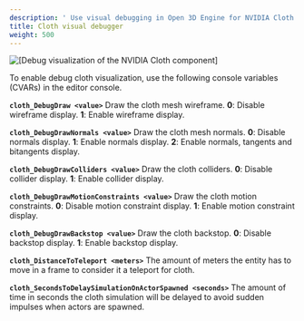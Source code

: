 ```yaml
---
description: ' Use visual debugging in Open 3D Engine for NVIDIA Cloth. '
title: Cloth visual debugger
weight: 500
---
```


![\[Debug visualization of the NVIDIA Cloth component\]](/images/user-guide/physx/cloth/ui-cloth-component-debug.png)

To enable debug cloth visualization, use the following console variables (CVARs) in the editor console.

**`cloth_DebugDraw <value>`**
Draw the cloth mesh wireframe.
**0**: Disable wireframe display.
**1**: Enable wireframe display.

**`cloth_DebugDrawNormals <value>`**
Draw the cloth mesh normals.
**0**: Disable normals display.
**1**: Enable normals display.
**2**: Enable normals, tangents and bitangents display.

**`cloth_DebugDrawColliders <value>`**
Draw the cloth colliders.
**0**: Disable collider display.
**1**: Enable collider display.

**`cloth_DebugDrawMotionConstraints <value>`**
Draw the cloth motion constraints.
**0**: Disable motion constraint display.
**1**: Enable motion constraint display.

**`cloth_DebugDrawBackstop <value>`**
Draw the cloth backstop.
**0**: Disable backstop display.
**1**: Enable backstop display.

**`cloth_DistanceToTeleport <meters>`**
The amount of meters the entity has to move in a frame to consider it a teleport for cloth.

**`cloth_SecondsToDelaySimulationOnActorSpawned <seconds>`**
The amount of time in seconds the cloth simulation will be delayed to avoid sudden impulses when actors are spawned.
